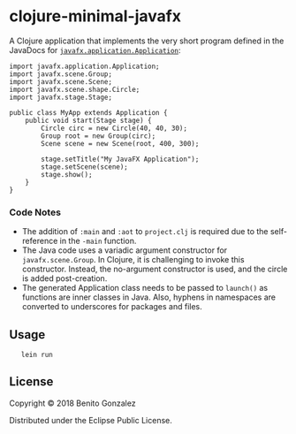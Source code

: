 # clojure-minimal-javafx

A Clojure application that implements the very short program
defined in the JavaDocs for [`javafx.application.Application`][1]:

```
import javafx.application.Application;
import javafx.scene.Group;
import javafx.scene.Scene;
import javafx.scene.shape.Circle;
import javafx.stage.Stage;

public class MyApp extends Application {
    public void start(Stage stage) {
        Circle circ = new Circle(40, 40, 30);
        Group root = new Group(circ);
        Scene scene = new Scene(root, 400, 300);

        stage.setTitle("My JavaFX Application");
        stage.setScene(scene);
        stage.show();
    }
}
```

### Code Notes

- The addition of `:main` and `:aot` to `project.clj` is required due
to the self-reference in the `-main` function.
- The Java code uses a variadic argument constructor for `javafx.scene.Group`.
In Clojure, it is challenging to invoke this constructor. Instead, the 
no-argument constructor is used, and the circle is added post-creation.
- The generated Application class needs to be passed to `launch()` as functions
are inner classes in Java. Also, hyphens in namespaces are converted
to underscores for packages and files.

## Usage

```
   lein run
```

## License

Copyright © 2018 Benito Gonzalez

Distributed under the Eclipse Public License.

[1]: https://docs.oracle.com/javase/8/javafx/api/javafx/application/Application.html
